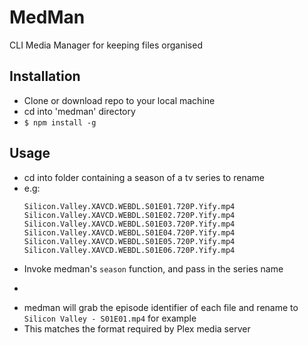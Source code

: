 # MedMan
CLI Media Manager for keeping files organised

## Installation

* Clone or download repo to your local machine
* cd into 'medman' directory
* ```$ npm install -g```

## Usage

* cd into folder containing a season of a tv series to rename
* e.g:
  ```
  Silicon.Valley.XAVCD.WEBDL.S01E01.720P.Yify.mp4
  Silicon.Valley.XAVCD.WEBDL.S01E02.720P.Yify.mp4
  Silicon.Valley.XAVCD.WEBDL.S01E03.720P.Yify.mp4
  Silicon.Valley.XAVCD.WEBDL.S01E04.720P.Yify.mp4
  Silicon.Valley.XAVCD.WEBDL.S01E05.720P.Yify.mp4
  Silicon.Valley.XAVCD.WEBDL.S01E06.720P.Yify.mp4
  ```
* Invoke medman's ```season``` function, and pass in the series name
* ```$ medman season 'Silicon Valley'
* medman will grab the episode identifier of each file and rename to ```Silicon Valley - S01E01.mp4``` for example
* This matches the format required by Plex media server
